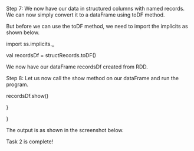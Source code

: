 
 

Step 7: We now have our data in structured columns with named records. We can now simply convert it to a dataFrame using toDF method. 

But before we can use the toDF method, we need to import the implicits as shown below.

import ss.implicits._

val recordsDf = structRecords.toDF()

We now have our dataFrame recordsDf created from RDD.

 



Step 8: Let us now call the show method on our dataFrame and run the program.

recordsDf.show()

  }

}

The output is as shown in the screenshot below.

 

Task 2 is complete!